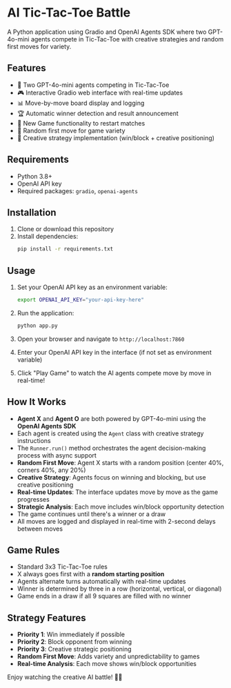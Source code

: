 # AI Tic-Tac-Toe Battle

A Python application using Gradio and OpenAI Agents SDK where two GPT-4o-mini agents compete in Tic-Tac-Toe with creative strategies and random first moves for variety.

## Features

- 🤖 Two GPT-4o-mini agents competing in Tic-Tac-Toe
- 🎮 Interactive Gradio web interface with real-time updates
- 📊 Move-by-move board display and logging
- 🏆 Automatic winner detection and result announcement
- 🔄 New Game functionality to restart matches
- 🎲 Random first move for game variety
- 🧠 Creative strategy implementation (win/block + creative positioning)

## Requirements

- Python 3.8+
- OpenAI API key
- Required packages: `gradio`, `openai-agents`

## Installation

1. Clone or download this repository
2. Install dependencies:
   ```bash
   pip install -r requirements.txt
   ```

## Usage

1. Set your OpenAI API key as an environment variable:
   ```bash
   export OPENAI_API_KEY="your-api-key-here"
   ```

2. Run the application:
   ```bash
   python app.py
   ```

3. Open your browser and navigate to `http://localhost:7860`

4. Enter your OpenAI API key in the interface (if not set as environment variable)

5. Click "Play Game" to watch the AI agents compete move by move in real-time!

## How It Works

- **Agent X** and **Agent O** are both powered by GPT-4o-mini using the **OpenAI Agents SDK**
- Each agent is created using the `Agent` class with creative strategy instructions
- The `Runner.run()` method orchestrates the agent decision-making process with async support
- **Random First Move**: Agent X starts with a random position (center 40%, corners 40%, any 20%)
- **Creative Strategy**: Agents focus on winning and blocking, but use creative positioning
- **Real-time Updates**: The interface updates move by move as the game progresses
- **Strategic Analysis**: Each move includes win/block opportunity detection
- The game continues until there's a winner or a draw
- All moves are logged and displayed in real-time with 2-second delays between moves

## Game Rules

- Standard 3x3 Tic-Tac-Toe rules
- X always goes first with a **random starting position**
- Agents alternate turns automatically with real-time updates
- Winner is determined by three in a row (horizontal, vertical, or diagonal)
- Game ends in a draw if all 9 squares are filled with no winner

## Strategy Features

- **Priority 1**: Win immediately if possible
- **Priority 2**: Block opponent from winning
- **Priority 3**: Creative strategic positioning
- **Random First Move**: Adds variety and unpredictability to games
- **Real-time Analysis**: Each move shows win/block opportunities

Enjoy watching the creative AI battle! 🎯🎲